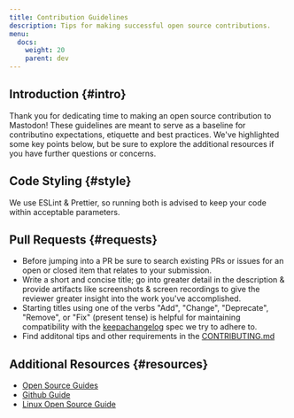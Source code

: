 ```yaml
---
title: Contribution Guidelines
description: Tips for making successful open source contributions.
menu:
  docs:
    weight: 20
    parent: dev
---
```


## Introduction {#intro}

Thank you for dedicating time to making an open source contribution to Mastodon! These guidelines are meant to serve as a baseline for contributino expectations, etiquette and best practices. We've highlighted some key points below, but be sure to explore the additional resources if you have further questions or concerns.

## Code Styling {#style}

We use ESLint & Prettier, so running both is advised to keep your code within acceptable parameters.

## Pull Requests {#requests}

* Before jumping into a PR be sure to search existing PRs or issues for an open or closed item that relates to your submission.
* Write a short and concise title; go into greater detail in the description & provide artifacts like screenshots & screen recordings to give the reviewer greater insight into the work you've accomplished.
* Starting titles using one of the verbs "Add", "Change", "Deprecate", "Remove", or "Fix" (present tense) is helpful for maintaining compatibility with the [keepachangelog](https://keepachangelog.com/en/1.0.0/) spec we try to adhere to.
* Find additonal tips and other requirements in the [CONTRIBUTING.md](https://github.com/mastodon/mastodon/blob/main/CONTRIBUTING.md)

## Additional Resources {#resources}

* [Open Source Guides](https://opensource.guide/)
* [Github Guide](https://docs.github.com/en/get-started/exploring-projects-on-github/contributing-to-a-project)
* [Linux Open Source Guide](https://www.linuxfoundation.org/resources/open-source-guides/participating-in-open-source-communities)